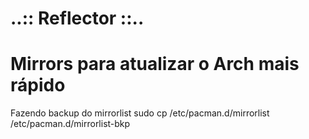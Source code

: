 # ..:: Reflector ::..
# Mirrors para atualizar o Arch mais rápido

Fazendo backup do mirrorlist
sudo cp /etc/pacman.d/mirrorlist /etc/pacman.d/mirrorlist-bkp
